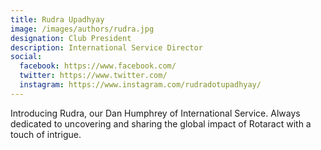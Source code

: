 ```yaml
---
title: Rudra Upadhyay
image: /images/authors/rudra.jpg
designation: Club President
description: International Service Director
social:
  facebook: https://www.facebook.com/
  twitter: https://www.twitter.com/
  instagram: https://www.instagram.com/rudradotupadhyay/
---
```


Introducing Rudra, our Dan Humphrey of International Service. Always dedicated to uncovering and sharing the global impact of Rotaract with a touch of intrigue.
